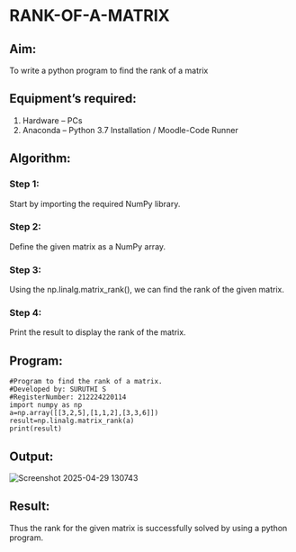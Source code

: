 # RANK-OF-A-MATRIX
## Aim:
To write a python program to find the rank of a matrix
## Equipment’s required:
1. 	Hardware – PCs
2. 	Anaconda – Python 3.7 Installation / Moodle-Code Runner
## Algorithm:
### Step 1:
Start by importing the required NumPy library.

### Step 2:
Define the given matrix as a NumPy array.

### Step 3:
Using the np.linalg.matrix_rank(), we can find the rank of the given matrix.

### Step 4:
Print the result to display the rank of the matrix.
## Program:
```
#Program to find the rank of a matrix.
#Developed by: SURUTHI S
#RegisterNumber: 212224220114
import numpy as np
a=np.array([[3,2,5],[1,1,2],[3,3,6]])
result=np.linalg.matrix_rank(a)
print(result)
```

## Output:
![Screenshot 2025-04-29 130743](https://github.com/user-attachments/assets/e4b28c15-bf2a-439d-b7e0-3da55c084b9f)

## Result:
Thus the rank for the given matrix is successfully solved by  using a python program.

